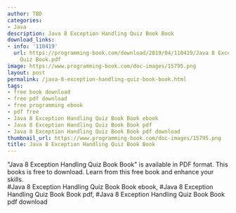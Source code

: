 ```yaml
---
author: TBD
categories:
- Java
description: Java 8 Exception Handling Quiz Book Book
download_links:
- info: '110419'
  url: https://programming-book.com/download/2019/04/110419/Java 8 Exception Handling
    Quiz Book.pdf
image: https://www.programming-book.com/doc-images/15795.png
layout: post
permalink: /java-8-exception-handling-quiz-book-book.html
tags:
- free book download
- free pdf download
- free programming ebook
- pdf free
- Java 8 Exception Handling Quiz Book Book ebook
- Java 8 Exception Handling Quiz Book Book pdf
- Java 8 Exception Handling Quiz Book Book pdf download
thumbnail_url: https://www.programming-book.com/doc-images/15795.png
title: Java 8 Exception Handling Quiz Book Book
---
```


 
<div class="item-desc text-justify">
  "Java 8 Exception Handling Quiz Book Book" is available in PDF format. This books is free to download. Learn from this free book and enhance your skills.
  <br>
  #Java 8 Exception Handling Quiz Book Book ebook, #Java 8 Exception Handling Quiz Book Book pdf, #Java 8 Exception Handling Quiz Book Book pdf download
</div>